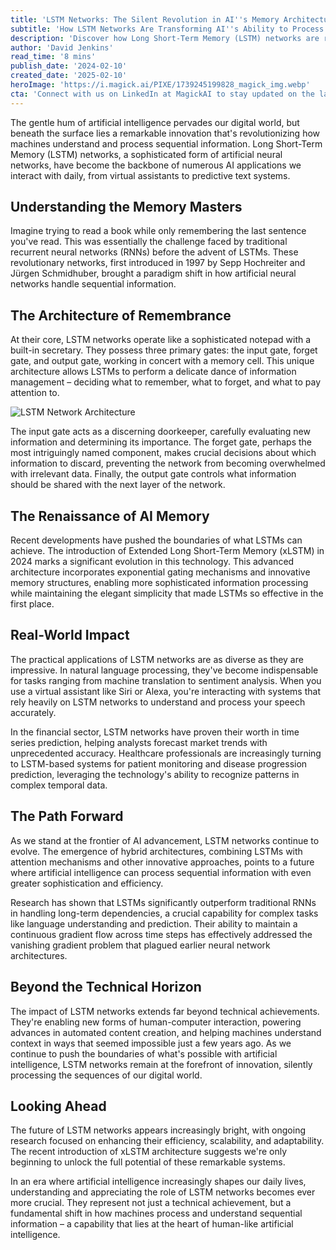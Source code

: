 ```yaml
---
title: 'LSTM Networks: The Silent Revolution in AI''s Memory Architecture'
subtitle: 'How LSTM Networks Are Transforming AI''s Ability to Process Sequential Data'
description: 'Discover how Long Short-Term Memory (LSTM) networks are revolutionizing AI''s ability to process sequential information, from powering virtual assistants to enabling sophisticated time series predictions. Learn about their unique architecture, real-world applications, and the latest developments in this groundbreaking technology.'
author: 'David Jenkins'
read_time: '8 mins'
publish_date: '2024-02-10'
created_date: '2025-02-10'
heroImage: 'https://i.magick.ai/PIXE/1739245199828_magick_img.webp'
cta: 'Connect with us on LinkedIn at MagickAI to stay updated on the latest developments in AI and neural network architectures.'
---
```


The gentle hum of artificial intelligence pervades our digital world, but beneath the surface lies a remarkable innovation that's revolutionizing how machines understand and process sequential information. Long Short-Term Memory (LSTM) networks, a sophisticated form of artificial neural networks, have become the backbone of numerous AI applications we interact with daily, from virtual assistants to predictive text systems.

## Understanding the Memory Masters

Imagine trying to read a book while only remembering the last sentence you've read. This was essentially the challenge faced by traditional recurrent neural networks (RNNs) before the advent of LSTMs. These revolutionary networks, first introduced in 1997 by Sepp Hochreiter and Jürgen Schmidhuber, brought a paradigm shift in how artificial neural networks handle sequential information.

## The Architecture of Remembrance

At their core, LSTM networks operate like a sophisticated notepad with a built-in secretary. They possess three primary gates: the input gate, forget gate, and output gate, working in concert with a memory cell. This unique architecture allows LSTMs to perform a delicate dance of information management – deciding what to remember, what to forget, and what to pay attention to.

![LSTM Network Architecture](https://i.magick.ai/PIXE/1739245199832_magick_img.webp)

The input gate acts as a discerning doorkeeper, carefully evaluating new information and determining its importance. The forget gate, perhaps the most intriguingly named component, makes crucial decisions about which information to discard, preventing the network from becoming overwhelmed with irrelevant data. Finally, the output gate controls what information should be shared with the next layer of the network.

## The Renaissance of AI Memory

Recent developments have pushed the boundaries of what LSTMs can achieve. The introduction of Extended Long Short-Term Memory (xLSTM) in 2024 marks a significant evolution in this technology. This advanced architecture incorporates exponential gating mechanisms and innovative memory structures, enabling more sophisticated information processing while maintaining the elegant simplicity that made LSTMs so effective in the first place.

## Real-World Impact

The practical applications of LSTM networks are as diverse as they are impressive. In natural language processing, they've become indispensable for tasks ranging from machine translation to sentiment analysis. When you use a virtual assistant like Siri or Alexa, you're interacting with systems that rely heavily on LSTM networks to understand and process your speech accurately.

In the financial sector, LSTM networks have proven their worth in time series prediction, helping analysts forecast market trends with unprecedented accuracy. Healthcare professionals are increasingly turning to LSTM-based systems for patient monitoring and disease progression prediction, leveraging the technology's ability to recognize patterns in complex temporal data.

## The Path Forward

As we stand at the frontier of AI advancement, LSTM networks continue to evolve. The emergence of hybrid architectures, combining LSTMs with attention mechanisms and other innovative approaches, points to a future where artificial intelligence can process sequential information with even greater sophistication and efficiency.

Research has shown that LSTMs significantly outperform traditional RNNs in handling long-term dependencies, a crucial capability for complex tasks like language understanding and prediction. Their ability to maintain a continuous gradient flow across time steps has effectively addressed the vanishing gradient problem that plagued earlier neural network architectures.

## Beyond the Technical Horizon

The impact of LSTM networks extends far beyond technical achievements. They're enabling new forms of human-computer interaction, powering advances in automated content creation, and helping machines understand context in ways that seemed impossible just a few years ago. As we continue to push the boundaries of what's possible with artificial intelligence, LSTM networks remain at the forefront of innovation, silently processing the sequences of our digital world.

## Looking Ahead

The future of LSTM networks appears increasingly bright, with ongoing research focused on enhancing their efficiency, scalability, and adaptability. The recent introduction of xLSTM architecture suggests we're only beginning to unlock the full potential of these remarkable systems.

In an era where artificial intelligence increasingly shapes our daily lives, understanding and appreciating the role of LSTM networks becomes ever more crucial. They represent not just a technical achievement, but a fundamental shift in how machines process and understand sequential information – a capability that lies at the heart of human-like artificial intelligence.